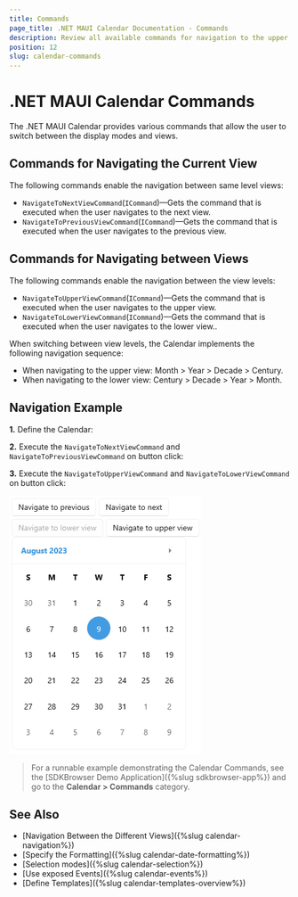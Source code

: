 ```yaml
---
title: Commands
page_title: .NET MAUI Calendar Documentation - Commands
description: Review all available commands for navigation to the upper - lower view and next - previous month, year, century, decade that Calendar for .NET MAUI provides.
position: 12
slug: calendar-commands
---
```


# .NET MAUI Calendar Commands

The .NET MAUI Calendar provides various commands that allow the user to switch between the display modes and views.

## Commands for Navigating the Current View

The following commands enable the navigation between same level views:

* `NavigateToNextViewCommand`(`ICommand`)&mdash;Gets the command that is executed when the user navigates to the next view.
* `NavigateToPreviousViewCommand`(`ICommand`)&mdash;Gets the command that is executed when the user navigates to the previous view.

## Commands for Navigating between Views

The following commands enable the navigation between the view levels: 

* `NavigateToUpperViewCommand`(`ICommand`)&mdash;Gets the command that is executed when the user navigates to the upper view.
* `NavigateToLowerViewCommand`(`ICommand`)&mdash;Gets the command that is executed when the user navigates to the lower view..

When switching between view levels, the Calendar implements the following navigation sequence:

* When navigating to the upper view: Month > Year > Decade > Century.
* When navigating to the lower view: Century > Decade > Year > Month.

## Navigation Example

**1.** Define the Calendar:

<snippet id='calendar-navigation-commands'/>

**2.** Execute the `NavigateToNextViewCommand` and `NavigateToPreviousViewCommand` on button click:

<snippet id='calendar-navigating-in-current-view'/>

**3.** Execute the `NavigateToUpperViewCommand` and `NavigateToLowerViewCommand` on button click:

<snippet id='calendar-navigating-detween-views'/>

![.NET MAUI Calendar Commands](images/calendar-commands.gif)

> For a runnable example demonstrating the Calendar Commands, see the [SDKBrowser Demo Application]({%slug sdkbrowser-app%}) and go to the **Calendar > Commands** category.

## See Also


- [Navigation Between the Different Views]({%slug calendar-navigation%})
- [Specify the Formatting]({%slug calendar-date-formatting%})
- [Selection modes]({%slug calendar-selection%}) 
- [Use exposed Events]({%slug calendar-events%})
- [Define Templates]({%slug calendar-templates-overview%})